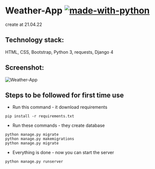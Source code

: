 # Weather-App [![made-with-python](https://img.shields.io/badge/Made%20with-Python-1f425f.svg)](https://www.python.org/)
create at 21.04.22
## Technology stack:
HTML, CSS, Bootstrap, Python 3, requests, Django 4
## Screenshot:
![Weather-App](https://user-images.githubusercontent.com/106734953/188310967-4234ed56-a145-4f7c-8abc-aade383d1e39.png)
## Steps to be followed for first time use
- Run this command - it download requirements
```
pip install -r requirements.txt
```
- Run these commands - they create database
```
python manage.py migrate
python manage.py makemigrations
python manage.py migrate
```
- Everything is done - now you can start the server
```
python manage.py runserver
```